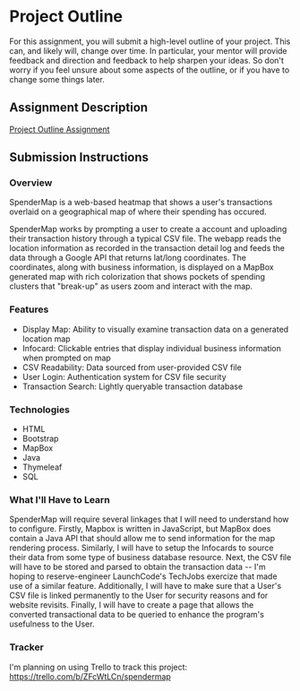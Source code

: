 # Project Outline
For this assignment, you will submit a high-level outline of your project. This can, and likely will, change over time. In particular, your mentor will provide feedback and direction and feedback to help sharpen your ideas. So don't worry if you feel unsure about some aspects of the outline, or if you have to change some things later.

## Assignment Description
[Project Outline Assignment](https://education.launchcode.org/liftoff/assignments/project-outline/)

## Submission Instructions

### Overview
SpenderMap is a web-based heatmap that shows a user's transactions overlaid on a geographical map of where their spending has occured. 

SpenderMap works by prompting a user to create a account and uploading their transaction history through a typical CSV file. The webapp reads the location information as recorded in the transaction detail log and feeds the data through a Google API that returns lat/long coordinates. The coordinates, along with business information, is displayed on a MapBox generated map with rich colorization that shows pockets of spending clusters that "break-up" as users zoom and interact with the map.

### Features
* Display Map: Ability to visually examine transaction data on a generated location map
* Infocard: Clickable entries that display individual business information when prompted on map
* CSV Readability: Data sourced from user-provided CSV file
* User Login: Authentication system for CSV file security
* Transaction Search: Lightly queryable transaction database

### Technologies
* HTML
* Bootstrap
* MapBox
* Java
* Thymeleaf
* SQL

### What I'll Have to Learn
SpenderMap will require several linkages that I will need to understand how to configure. Firstly, Mapbox is written in JavaScript, but MapBox does contain a Java API that should allow me to send information for the map rendering process. Similarly, I will have to setup the Infocards to source their data from some type of business database resource. Next, the CSV file will have to be stored and parsed to obtain the transaction data -- I'm hoping to reserve-engineer LaunchCode's TechJobs exercize that made use of a similar feature. Additionally, I will have to make sure that a User's CSV file is linked permanently to the User for security reasons and for website revisits. Finally, I will have to create a page that allows the converted transactional data to be queried to enhance the program's usefulness to the User.

### Tracker
I'm planning on using Trello to track this project: https://trello.com/b/ZFcWtLCn/spendermap

